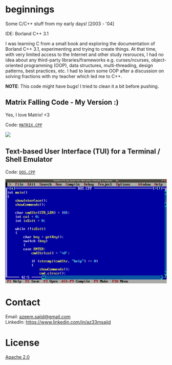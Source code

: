 # beginnings

Some C/C++ stuff from my early days! [2003 - '04]

IDE: Borland C++ 3.1

I was learning C from a small book and exploring the documentation of Borland C++ 3.1, experimenting and trying to create things. At that time, with very limited access to the Internet and other study resrouces, I had no idea about any third-party libraries/frameworks e.g. curses/ncurses, object-oriented programming (OOP), data structures, multi-threading, design patterns, best practices, etc. I had to learn some OOP after a discussion on solving fractions with my teacher which led me to C++.

**NOTE**: This code might have bugs! I tried to clean it a bit before pushing.

## Matrix Falling Code - My Version :)

Yes, I love Matrix! <3

Code: [`MATRIX.CPP`](code/matrix/MATRIX.CPP)

<img src="code/matrix/matrix.gif" width=auto height=auto></img>

## Text-based User Interface (TUI) for a Terminal / Shell Emulator

Code: [`DOS.CPP`](code/dos/DOS.CPP)

<img src="code/dos/dos.gif" width=auto height=auto></img>

# Contact

Email: azeem.sajid@gmail.com  
LinkedIn: https://www.linkedin.com/in/az33msajid

# License

[Apache 2.0](LICENSE)
